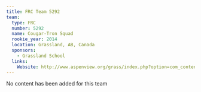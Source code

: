 ```yaml
---
title: FRC Team 5292
team:
  type: FRC
  number: 5292
  name: Cougar-Tron Squad
  rookie_year: 2014
  location: Grassland, AB, Canada
  sponsors:
    - Grassland School
  links:
    Website: http://www.aspenview.org/grass/index.php?option=com_content&view=article&id=75&Itemid=101
---
```

No content has been added for this team